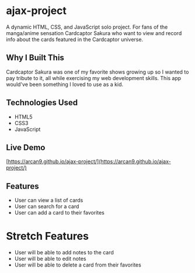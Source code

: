 # ajax-project

A dynamic HTML, CSS, and JavaScript solo project. For fans of the manga/anime sensation Cardcaptor Sakura who want to view and record info about the cards featured in the Cardcaptor universe.

## Why I Built This

Cardcaptor Sakura was one of my favorite shows growing up so I wanted to pay tribute to it, all while exercising my web development skills. This app would've been something I loved to use as a kid.

## Technologies Used

- HTML5
- CSS3
- JavaScript

## Live Demo

[https://arcan9.github.io/ajax-project/](https://arcan9.github.io/ajax-project/)

## Features

- User can view a list of cards
- User can search for a card
- User can add a card to their favorites

# Stretch Features

- User will be able to add notes to the card
- User will be able to edit notes
- User will be able to delete a card from their favorites

